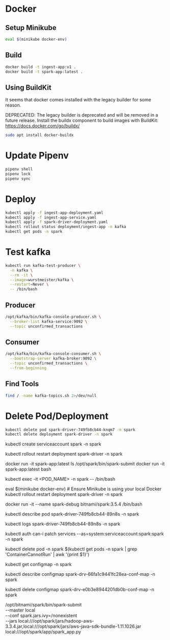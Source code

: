 
# Docker
## Setup Minikube 
```bash
eval $(minikube docker-env)
```
## Build
```bash
docker build -t ingest-app:v1 .
docker build -t spark-app:latest .
```

## Using BuildKit
It seems that docker comes installed with the legacy builder for some reason.

DEPRECATED: The legacy builder is deprecated and will be removed in a future release.
            Install the buildx component to build images with BuildKit:
            https://docs.docker.com/go/buildx/

```bash
sudo apt install docker-buildx
```

# Update Pipenv
```bash
pipenv shell
pipenv lock
pipenv sync
```

# Deploy
```bash
kubectl apply -f ingest-app-deployment.yaml
kubectl apply -f ingest-app-service.yaml
kubectl apply -f spark-driver-deployment.yaml
kubectl rollout status deployment/ingest-app -n kafka
kubectl get pods -n spark
```


# Test kafka
```bash
kubectl run kafka-test-producer \
  -n kafka \
  --rm -it \
  --image=wurstmeister/kafka \
  --restart=Never \
  -- /bin/bash
```

## Producer
```bash
/opt/kafka/bin/kafka-console-producer.sh \
  --broker-list kafka-service:9092 \
  --topic unconfirmed_transactions
```
## Consumer
```bash
/opt/kafka/bin/kafka-console-consumer.sh \
  --bootstrap-server kafka-broker:9092 \
  --topic unconfirmed_transactions \
  --from-beginning
```
## Find Tools
```bash
find / -name kafka-topics.sh 2>/dev/null
```

# Delete Pod/Deployment
```bash
kubectl delete pod spark-driver-749fb8cb44-knqm7 -n spark
kubectl delete deployment spark-driver -n spark
```

kubectl create serviceaccount spark -n spark

kubectl rollout restart deployment spark-driver -n spark


docker run -it spark-app:latest ls /opt/spark/bin/spark-submit
docker run -it spark-app:latest bash


kubectl exec -it <POD_NAME> -n spark -- /bin/bash

eval $(minikube docker-env)  # Ensure Minikube is using your local Docker
kubectl rollout restart deployment spark-driver -n spark

docker run -it --name spark-debug bitnami/spark:3.5.4 /bin/bash


kubectl describe pod spark-driver-749fb8cb44-89n8s -n spark



kubectl logs spark-driver-749fb8cb44-89n8s -n spark

kubectl auth can-i patch services --as=system:serviceaccount:spark:spark -n spark

kubectl delete pod -n spark $(kubectl get pods -n spark | grep 'ContainerCannotRun' | awk '{print $1}')

kubectl get configmap -n spark

kubectl describe configmap spark-drv-66fa1c9441fc28ea-conf-map -n spark

kubectl delete configmap spark-drv-e0b3e8944201db0b-conf-map -n spark


/opt/bitnami/spark/bin/spark-submit \
  --master local \
  --conf spark.jars.ivy=/nonexistent \
  --jars local:///opt/spark/jars/hadoop-aws-3.3.4.jar,local:///opt/spark/jars/aws-java-sdk-bundle-1.11.1026.jar \
  local:///opt/spark/app/spark_app.py
